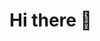 # Hi there 👋



<!--
**chiukurt/chiukurt** is a ✨ _special_ ✨ repository because its `README.md` (this file) appears on your GitHub profile.

 Github stats from:  [/jstrieb/github-stats](https://github.com/jstrieb/github-stats)
 
Here are some ideas to get you started:

- 🔭 I’m currently working on ...
- 🌱 I’m currently learning ...
- 👯 I’m looking to collaborate on ...
- 🤔 I’m looking for help with ...
- 💬 Ask me about ...
- 📫 How to reach me: ...
- 😄 Pronouns: ...
- ⚡ Fun fact: ...
-->
